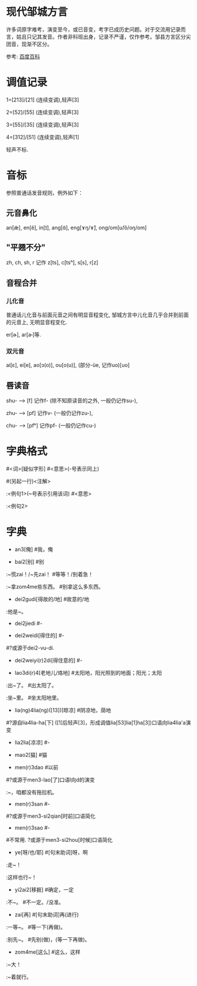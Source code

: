 # 现代邹城方言

许多词原字难考，演变至今，或已音变，考字已成历史问题。对于交流用记录而言，姑且只记其发音。作者非科班出身，记录不严谨，仅作参考。邹县方言区分尖团音，现渐不区分。

参考: [百度百科](https://baike.baidu.com/item/%E9%82%B9%E5%9F%8E%E8%AF%9D/6762772#:~:text=%E9%82%B9%E5%9F%8E%20%E8%AF%9D%EF%BC%8C%E5%8F%88%E7%A7%B0%20%E9%82%B9%E5%9F%8E%20%E6%96%B9%E8%A8%80%EF%BC%8C%E5%B1%9E%20%E4%B8%AD%E5%8E%9F%E5%AE%98%E8%AF%9D%20%EF%BC%8C%20%E6%B5%81%E8%A1%8C%E4%BA%8E%20%E9%82%B9%E5%9F%8E,%E5%B1%B1%E4%B8%9C%20%E6%96%B9%E8%A8%80%E7%9A%84%E4%BB%A3%E8%A1%A8%E6%96%B9%E8%A8%80%E4%B9%8B%E4%B8%80%E3%80%82%20%E9%82%B9%E5%9F%8E%20%E8%AF%9D%E5%9C%A8%E8%AF%AD%E9%9F%B3%E4%B8%8A%E4%B8%8E%20%E6%99%AE%E9%80%9A%E8%AF%9D%20%E9%A2%87%E4%B8%BA%E6%8E%A5%E8%BF%91%EF%BC%8C%E5%A4%A7%E9%83%A8%E5%88%86%E4%BD%BF%E7%94%A8%20%E9%82%B9%E5%9F%8E%20%E8%AF%9D%E7%9A%84%E4%BA%BA%E5%8F%AF%E4%BB%A5%E4%B8%8E%E8%AF%B4%E6%99%AE%E9%80%9A%E8%AF%9D%E7%9A%84%E4%BA%BA%E8%87%AA%E7%94%B1%E9%80%9A%E8%AF%9D%E3%80%82)

# 调值记录

1=[213]/[21] (连续变调),轻声[3]

2=[52]/[55] (连续变调),轻声[3]

3=[55]/[35] (连续变调),轻声[3]

4=[312]/[51] (连续变调),轻声[1]

轻声不标.

# 音标

参照普通话发音规则，例外如下：

## 元音鼻化

an[æ̃], en[ẽ], in[ɪ̃], ang[ɑ̃], eng[ɤŋ/ɤ̃], ong/om[ʊ̃/õ/oŋ/om]

## "平翘不分"

zh, ch, sh, r 记作 z[ts], c[tsʰ], s[s], r[z]

## 音程合并

### 儿化音

普通话儿化音与前面元音之间有明显音程变化, 邹城方言中儿化音几乎合并到前面的元音上, 无明显音程变化.

er[ɚ], ar[a˞]等.

### 双元音

ai[ɛ], ei[e], ao[ɔ(o)], ou[o(u)], (部分-üe, 记作uo)[uo]

## 唇读音

shu- --> [f] 记作f- (除不知原读音的之外, 一般仍记作su-),

zhu- --> [pf] 记作v- (一般仍记作zu-),

chu- --> [pfʰ] 记作pf- (一般仍记作cu-)

# 字典格式

#<词>[疑似字形] #<意思>(-号表示同上)

#(另起一行)<注解>

:<例句1>(~号表示引用该词) #<意思>

:<例句2>

# 字典

- an3[俺] #我，俺

- bai2[别] #别

:~慌zai！/~先zai！ #等等！/别着急！

:~拿zom4me些东西。 #别拿这么多东西。

- dei2gudi[得故的/地] #故意的/地

:他是~。

- dei2jiedi #-

- dei2weidi[得住的] #-

#?或源于dei2-vu-di.

- dei2weiyi(r)2di[得住意的] #-

- lao3di(r)4[老地儿/烙地] #太阳地，阳光照到的地面；阳光；太阳

:出~了。 #出太阳了。

:坐~里。 #坐太阳地里。

- lia(ng)4lia(ng)([13])[晾凉] #阴凉地，荫地

#?源自lia4lia-ha[下] ([1]后轻声[3]，形成调值lia[53]lia[1]ha[3])口语向lia4lia'a演变

- lia2lia[凉凉] #-

- mao2[猫] #猫

- men(r)3dao #以前

#?或源于men3-lao[了]口语l向d的演变

:~，咱都没有拖拉机。

- men(r)3san #-

#?或源于men3-si2qian[时前]口语简化

- men(r)3sao #-

#不常用. ?或源于men3-si2hou[时候]口语简化

- ye[呀/也/耶] #[句末助词]呀，啊

:走~！

:这样也行~！

- yi2ai2[移捱] #确定，一定

:不~。 #不一定。/没准。

- zai[再] #[句末助词]再(进行)

:一等~。 #等一下(再做)。

:别先~。 #先别(做)，(等一下再做)。

- zom4me[这么] #这么，这样

:~大！

:~着就行。
